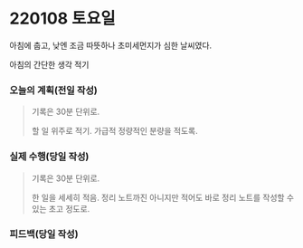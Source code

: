 # 220108 토요일

아침에 춥고, 낮엔 조금 따뜻하나 초미세먼지가 심한 날씨였다.

아침의 간단한 생각 적기

### 오늘의 계획(전일 작성)

> 기록은 30분 단위로.
>
> 할 일 위주로 적기. 가급적 정량적인 분량을 적도록.

### 실제 수행(당일 작성)

> 기록은 30분 단위로.
>
> 한 일을 세세히 적음. 정리 노트까진 아니지만 적어도 바로 정리 노트를 작성할 수 있는 초고 정도로.

### 피드백(당일 작성)